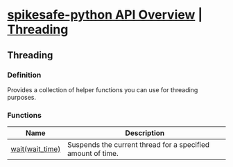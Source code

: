 # [spikesafe-python API Overview](/spikesafe_python_lib_docs/README.md) | [Threading](/spikesafe_python_lib_docs/Threading/README.md)

## Threading

### Definition
Provides a collection of helper functions you can use for threading purposes.

### Functions
| Name | Description |
| - | - |
| [wait(wait_time)](/spikesafe_python_lib_docs/Threading/wait/README.md) | Suspends the current thread for a specified amount of time. |